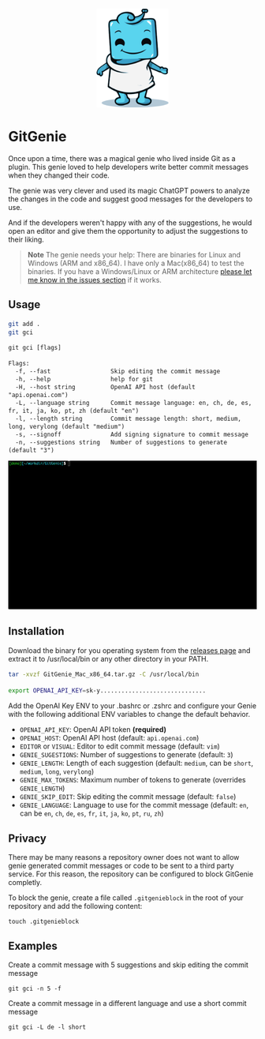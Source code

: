 <p align="center"><img src="docs/img/mascot.png" height="200" /></p>

# GitGenie
Once upon a time, there was a magical genie who lived inside Git as a plugin. This genie loved to help developers write better commit messages when they changed their code.

The genie was very clever and used its magic ChatGPT powers to analyze the changes in the code and suggest good messages for the developers to use.

And if the developers weren't happy with any of the suggestions, he would open an editor and give them the opportunity to adjust the suggestions to their liking.

> **Note**
> The genie needs your help: There are binaries for Linux and Windows (ARM and x86_64). I have only a Mac(x86_64) to test the binaries. If you have a Windows/Linux or ARM architecture [please let me know in the issues section](https://github.com/kubero-dev/GitGenie/issues/2) if it works.

## Usage
    
```bash
git add . 
git gci 
```

```
git gci [flags]

Flags:
  -f, --fast                 Skip editing the commit message
  -h, --help                 help for git
  -H, --host string          OpenAI API host (default "api.openai.com")
  -L, --language string      Commit message language: en, ch, de, es, fr, it, ja, ko, pt, zh (default "en")
  -l, --length string        Commit message length: short, medium, long, verylong (default "medium")
  -s, --signoff              Add signing signature to commit message
  -n, --suggestions string   Number of suggestions to generate (default "3")
```
<img src="docs/img/demo.gif" />

## Installation

Download the binary for you operating system from the [releases page](https://github.com/mms-gianni/GitGenie/releases/latest) and extract it to /usr/local/bin or any other directory in your PATH.

```bash 
tar -xvzf GitGenie_Mac_x86_64.tar.gz -C /usr/local/bin

export OPENAI_API_KEY=sk-y..............................
```

Add the OpenAI Key ENV to your .bashrc or .zshrc and configure your Genie with the following additional ENV variables to change the default behavior.

- `OPENAI_API_KEY`: OpenAI API token **(required)**
- `OPENAI_HOST`: OpenAI API host (default: `api.openai.com`)
- `EDITOR` or `VISUAL`: Editor to edit commit message (default: `vim`)
- `GENIE_SUGESTIONS`: Number of suggestions to generate (default: `3`)
- `GENIE_LENGTH`: Length of each suggestion (default: `medium`, can be `short`, `medium`, `long`, `verylong`)
- `GENIE_MAX_TOKENS`: Maximum number of tokens to generate (overrides `GENIE_LENGTH`)
- `GENIE_SKIP_EDIT`: Skip editing the commit message (default: `false`)
- `GENIE_LANGUAGE`: Language to use for the commit message (default: `en`, can be `en`, `ch`, `de`, `es`, `fr`, `it`, `ja`, `ko`, `pt`, `ru`, `zh`)

## Privacy
There may be many reasons a repository owner does not want to allow genie generated commit messages or code to be sent to a third party service. For this reason, the repository can be configured to block GitGenie completly.

To block the genie, create a file called `.gitgenieblock` in the root of your repository and add the following content:

```
touch .gitgenieblock
```

## Examples

Create a commit message with 5 suggestions and skip editing the commit message
```
git gci -n 5 -f
```

Create a commit message in a different language and use a short commit message
```
git gci -L de -l short
```


